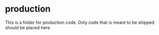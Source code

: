 # production
This is a folder for production code. Only code that is meant to be shipped should be placed here. 

